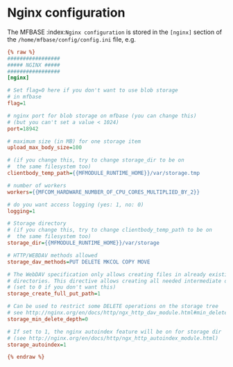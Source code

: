 # Nginx configuration 

The MFBASE :index:`Nginx configuration` is stored in the `[nginx]` section of the `/home/mfbase/config/config.ini` file, e.g.

```cfg
{% raw %}
#################
##### NGINX #####
#################
[nginx]

# Set flag=0 here if you don't want to use blob storage
# in mfbase
flag=1

# nginx port for blob storage on mfbase (you can change this)
# (but you can't set a value < 1024)
port=18942

# maximum size (in MB) for one storage item
upload_max_body_size=100

# (if you change this, try to change storage_dir to be on
#  the same filesystem too)
clientbody_temp_path={{MFMODULE_RUNTIME_HOME}}/var/storage.tmp

# number of workers
workers={{MFCOM_HARDWARE_NUMBER_OF_CPU_CORES_MULTIPLIED_BY_2}}

# do you want access logging (yes: 1, no: 0)
logging=1

# Storage directory
# (if you change this, try to change clientbody_temp_path to be on
#  the same filesystem too)
storage_dir={{MFMODULE_RUNTIME_HOME}}/var/storage

# HTTP/WEBDAV methods allowed
storage_dav_methods=PUT DELETE MKCOL COPY MOVE

# The WebDAV specification only allows creating files in already existing
# directories. This directive allows creating all needed intermediate directories.
# (set to 0 if you don't want this)
storage_create_full_put_path=1

# Can be used to restrict some DELETE operations on the storage tree
# see http://nginx.org/en/docs/http/ngx_http_dav_module.html#min_delete_depth
storage_min_delete_depth=0

# If set to 1, the nginx autoindex feature will be on for storage dir
# (see http://nginx.org/en/docs/http/ngx_http_autoindex_module.html)
storage_autoindex=1

{% endraw %}
```


<!--
Intentional comment to prevent m2r from generating bad rst statements when the file ends with a block .. xxx ::
-->
